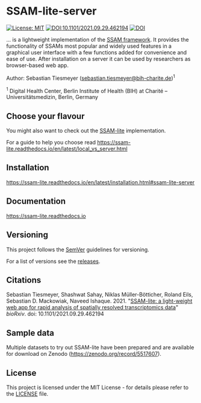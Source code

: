 # SSAM-lite-server

[![License: MIT](https://img.shields.io/badge/License-MIT-yellow.svg)](./LICENSE)
[![DOI:10.1101/2021.09.29.462194](http://img.shields.io/badge/DOI-10.1101/2021.09.29.462194-B31B1B.svg)](https://doi.org/10.1101/2021.09.29.462194)
[![DOI](https://zenodo.org/badge/DOI/10.5281/zenodo.5517607.svg)](https://doi.org/10.5281/zenodo.5517607)

... is a lightweight implementation of the [SSAM framework](https://www.nature.com/articles/s41467-021-23807-4).
It provides the functionality of SSAMs most popular and widely used features in a graphical user interface
with a few functions added for convenience and ease of use. After installation on a server it can be used by 
researchers as browser-based web app.


Author: Sebastian Tiesmeyer (sebastian.tiesmeyer@bih-charite.de)<sup>1</sup>

<sup>1</sup> Digital Health Center, Berlin Institute of Health (BIH) at Charité – Universitätsmedizin, Berlin, Germany

## Choose your flavour

You might also want to check out the [SSAM-lite](https://github.com/HiDiHlabs/ssam-lite) implementation.

For a guide to help you choose read https://ssam-lite.readthedocs.io/en/latest/local_vs_server.html

## Installation

https://ssam-lite.readthedocs.io/en/latest/installation.html#ssam-lite-server


## Documentation

https://ssam-lite.readthedocs.io


## Versioning

This project follows the [SemVer](https://semver.org) guidelines for versioning.

For a list of versions see the [releases](https://github.com/HiDiHlabs/ssam-lite-server/releases).


## Citations

Sebastian Tiesmeyer, Shashwat Sahay, Niklas Müller-Bötticher, Roland Eils, Sebastian D. Mackowiak, Naveed Ishaque.
2021.
"[SSAM-lite: a light-weight web app for rapid analysis of spatially resolved transcriptomics data](https://www.biorxiv.org/content/10.1101/2021.09.29.462194)"
*bioRxiv*. doi: 10.1101/2021.09.29.462194


## Sample data

Multiple datasets to try out SSAM-lite have been prepared and are available for download on 
Zenodo (https://zenodo.org/record/5517607).


## License

This project is licensed under the MIT License - for details please refer to the [LICENSE](./LICENSE) file.